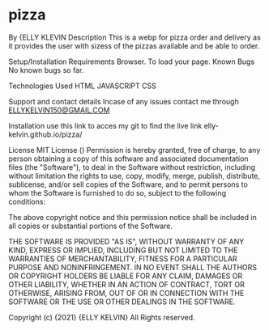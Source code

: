 # pizza
By {ELLY KLEVIN
Description
This is a webp for pizza order and delivery as it provides the user with sizess of the pizzas available and be able to order.

Setup/Installation Requirements
Browser. To load your page.
Known Bugs
No known bugs so far. 

Technologies Used
HTML
JAVASCRIPT
CSS

Support and contact details
Incase of any issues contact me through ELLYKELVIN150@GMAIL.COM

Installation
use this link to acces my git to find the live link elly-kelvin.github.io/pizza/

License
MIT License () Permission is hereby granted, free of charge, to any person obtaining a copy of this software and associated documentation files (the "Software"), to deal in the Software without restriction, including without limitation the rights to use, copy, modify, merge, publish, distribute, sublicense, and/or sell copies of the Software, and to permit persons to whom the Software is furnished to do so, subject to the following conditions:

The above copyright notice and this permission notice shall be included in all copies or substantial portions of the Software.

THE SOFTWARE IS PROVIDED "AS IS", WITHOUT WARRANTY OF ANY KIND, EXPRESS OR IMPLIED, INCLUDING BUT NOT LIMITED TO THE WARRANTIES OF MERCHANTABILITY, FITNESS FOR A PARTICULAR PURPOSE AND NONINFRINGEMENT. IN NO EVENT SHALL THE AUTHORS OR COPYRIGHT HOLDERS BE LIABLE FOR ANY CLAIM, DAMAGES OR OTHER LIABILITY, WHETHER IN AN ACTION OF CONTRACT, TORT OR OTHERWISE, ARISING FROM, OUT OF OR IN CONNECTION WITH THE SOFTWARE OR THE USE OR OTHER DEALINGS IN THE SOFTWARE.

Copyright (c) {2021} {ELLY KELVIN} All Rights reserved.
